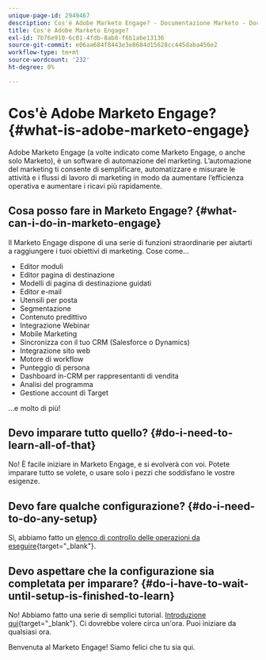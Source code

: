 ```yaml
---
unique-page-id: 2949467
description: Cos'è Adobe Marketo Engage? - Documentazione Marketo - Documentazione del prodotto
title: Cos'è Adobe Marketo Engage?
exl-id: 7b76e910-6c01-4fdb-8ab8-f6b1abe13136
source-git-commit: e06aa684f8443e3e8684d15628cc445daba456e2
workflow-type: tm+mt
source-wordcount: '232'
ht-degree: 0%

---
```


# Cos&#39;è Adobe Marketo Engage? {#what-is-adobe-marketo-engage}

Adobe Marketo Engage (a volte indicato come Marketo Engage, o anche solo Marketo), è un software di automazione del marketing. L’automazione del marketing ti consente di semplificare, automatizzare e misurare le attività e i flussi di lavoro di marketing in modo da aumentare l’efficienza operativa e aumentare i ricavi più rapidamente.

## Cosa posso fare in Marketo Engage? {#what-can-i-do-in-marketo-engage}

Il Marketo Engage dispone di una serie di funzioni straordinarie per aiutarti a raggiungere i tuoi obiettivi di marketing. Cose come...

* Editor moduli
* Editor pagina di destinazione
* Modelli di pagina di destinazione guidati
* Editor e-mail
* Utensili per posta
* Segmentazione
* Contenuto predittivo
* Integrazione Webinar
* Mobile Marketing
* Sincronizza con il tuo CRM (Salesforce o Dynamics)
* Integrazione sito web
* Motore di workflow
* Punteggio di persona
* Dashboard in-CRM per rappresentanti di vendita
* Analisi del programma
* Gestione account di Target

...e molto di più!

## Devo imparare tutto quello? {#do-i-need-to-learn-all-of-that}

No! È facile iniziare in Marketo Engage, e si evolverà con voi. Potete imparare tutto se volete, o usare solo i pezzi che soddisfano le vostre esigenze.

## Devo fare qualche configurazione? {#do-i-need-to-do-any-setup}

Sì, abbiamo fatto un [elenco di controllo delle operazioni da eseguire](/help/marketo/getting-started/setup/setup-checklist.md){target=&quot;_blank&quot;}.

## Devo aspettare che la configurazione sia completata per imparare? {#do-i-have-to-wait-until-setup-is-finished-to-learn}

No! Abbiamo fatto una serie di semplici tutorial. [Introduzione qui](/help/marketo/getting-started/quick-wins/get-set-up-and-add-a-person.md){target=&quot;_blank&quot;}. Ci dovrebbe volere circa un&#39;ora. Puoi iniziare da qualsiasi ora.

Benvenuta al Marketo Engage! Siamo felici che tu sia qui.
